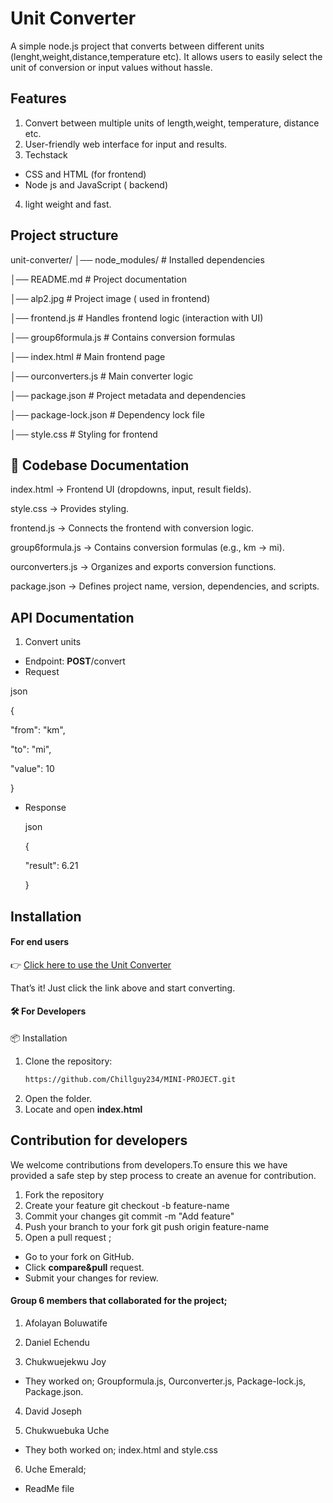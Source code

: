 # Unit Converter
A simple node.js project that converts between different units (lenght,weight,distance,temperature etc). It allows users to easily select the unit of conversion  or input values without hassle. 
## Features
1. Convert between multiple units of length,weight, temperature, distance etc.
2. User-friendly web interface for input and results.
 3. Techstack
- CSS and HTML (for frontend)
- Node js and JavaScript ( backend)
    
4. light weight and fast.

## Project structure
unit-converter/
│── node_modules/        # Installed dependencies

│── README.md            # Project documentation

│── alp2.jpg             # Project image ( used in frontend)

│── frontend.js          # Handles frontend logic (interaction with UI)

│── group6formula.js     # Contains conversion formulas

│── index.html           # Main frontend page

│── ourconverters.js     # Main converter logic

│── package.json         # Project metadata and dependencies

│── package-lock.json    # Dependency lock file

│── style.css            # Styling for frontend
 

 ## 📑 Codebase Documentation

index.html → Frontend UI (dropdowns, input, result fields).

style.css → Provides styling.

frontend.js → Connects the frontend with conversion logic.

group6formula.js → Contains conversion formulas (e.g., km → mi).

ourconverters.js → Organizes and exports conversion functions.

package.json → Defines project name, version, dependencies, and scripts.

 ## API Documentation
 1. Convert units
 - Endpoint: **POST**/convert
 -  Request

 json

{

"from": "km",

   "to": "mi",

"value": 10

}

- Response

  json

  {

   "result": 6.21

  }
  
## Installation 
#### For end users 
👉 [Click here to use the Unit Converter](https://group6-1.onrender.com)

That’s it! Just click the link above and start converting.


#### 🛠️ For Developers
 📦 Installation
1. Clone the repository:
   ```bash
   https://github.com/Chillguy234/MINI-PROJECT.git
2. Open the folder.
3. Locate and open **index.html**

## Contribution for developers
 We welcome contributions from developers.To ensure this we have provided a safe step by step process to create an avenue for contribution. 
 1. Fork the repository
 2. Create your feature 
git checkout -b feature-name
3. Commit your changes 
git commit -m "Add feature"
4. Push your  branch to your fork
git push origin feature-name
 5. Open a pull request ;
  - Go to your fork on GitHub.
- Click **compare&pull** request.
- Submit your changes for review.

 #### Group 6 members that collaborated for the project;
 
1.  Afolayan Boluwatife 

2.  Daniel Echendu 

3. Chukwuejekwu Joy

- They  worked on;
Groupformula.js,
Ourconverter.js,
Package-lock.js,
Package.json.


 4. David Joseph 

 5.  Chukwuebuka Uche 

 - They both worked on;
index.html and style.css

 
 6. Uche Emerald;

  - ReadMe file




